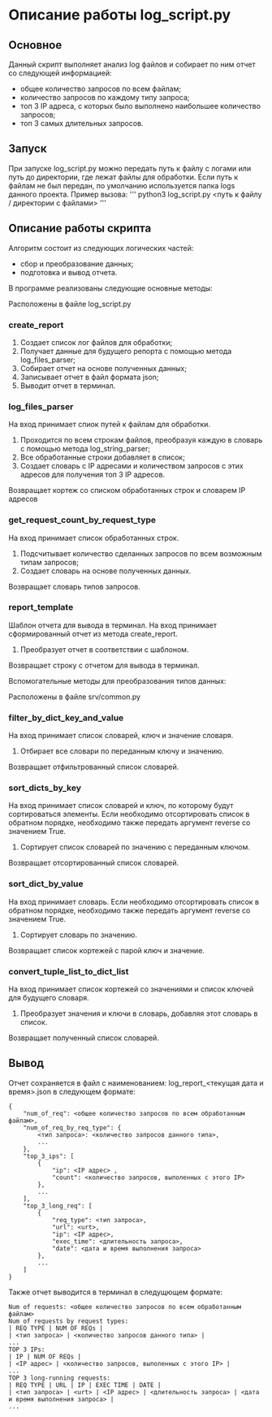 # Описание работы log_script.py

## Основное

Данный скрипт выполняет анализ log файлов и собирает по ним отчет со следующей информацией:
- общее количество запросов по всем файлам;
- количество запросов по каждому типу запроса;
- топ 3 IP адреса, с которых было выполнено наибольшее количество запросов;
- топ 3 самых длительных запросов.

## Запуск

При запуске log_script.py можно передать путь к файлу с логами или путь до директории, где лежат файлы для обработки.
Если путь к файлам не был передан, по умолчанию используется папка logs данного проекта.
Пример вызова:
'''
python3 log_script.py <путь к файлу / директории с файлами>
'''

## Описание работы скрипта

Алгоритм состоит из следующих логических частей:
- сбор и преобразование данных;
- подготовка и вывод отчета.

В программе реализованы следующие основные методы:

Расположены в файле log_script.py

### create_report

1. Создает список лог файлов для обработки;
1. Получает данные для будущего репорта с помощью метода log_files_parser;
1. Собирает отчет на основе полученных данных;
1. Записывает отчет в файл формата json;
1. Выводит отчет в терминал.

### log_files_parser

На вход принимает спиок путей к файлам для обработки.

1. Проходится по всем строкам файлов, преобразуя каждую в словарь с помощью метода log_string_parser;
1. Все обработанные строки добавляет в список;
1. Создает словарь с IP адресами и количеством запросов с этих адресов для получения топ 3 IP адресов.

Возвращает кортеж со списком обработанных строк и словарем IP адресов

### get_request_count_by_request_type

На вход принимает список обработанных строк.

1. Подсчитывает количество сделанных запросов по всем возможным типам запросов;
1. Создает словарь на основе полученных данных.

Возвращает словарь типов запросов.

### report_template

Шаблон отчета для вывода в терминал.
На вход принимает сформированный отчет из метода create_report.

1. Преобразует отчет в соответствии с шаблоном.

Возвращает строку с отчетом для вывода в терминал.


Вспомогательные методы для преобразования типов данных:

Расположены в файле srv/common.py

### filter_by_dict_key_and_value

На вход принимает список словарей, ключ и значение словаря.

1. Отбирает все словари по переданным ключу и значению.

Возвращает отфильтрованный список словарей.

### sort_dicts_by_key

На вход принимает список словарей и ключ, по которому будут сортироваться элементы.
Если необходимо отсортировать список в обратном порядке, необходимо также передать аргумент reverse со значением True.

1. Сортирует список словарей по значению с переданным ключом.

Возвращает отсортированный список словарей.

### sort_dict_by_value

На вход принимает словарь.
Если необходимо отсортировать список в обратном порядке, необходимо также передать аргумент reverse со значением True.

1. Сортирует словарь по значению.

Возвращает список кортежей с парой ключ и значение.

### convert_tuple_list_to_dict_list

На вход принимает список кортежей со значениями и список ключей для будущего словаря.

1. Преобразует значения и ключи в словарь, добавляя этот словарь в список.

Возвращает полученный список словарей.

## Вывод

Отчет сохраняется в файл с наименованием: log_report_<текущая дата и время>.json в следующем формате:
```
{
    "num_of_req": <общее количество запросов по всем обработанным файлам>,
    "num_of_req_by_req_type": {
        <тип запроса>: <количество запросов данного типа>,
        ...
    },
    "top_3_ips": [
        {
            "ip": <IP адрес> ,
            "count": <количество запросов, выполенных с этого IP>
        },
        ...
    ],
    "top_3_long_req": [
        {
            "req_type": <тип запроса>,
            "url": <urt>,
            "ip": <IP адрес>,
            "exec_time": <длительность запроса>,
            "date": <дата и время выполнения запроса>
        },
        ...
    ]
}
```

Также отчет выводится в терминал в следущющем формате:
```
Num of requests: <общее количество запросов по всем обработанным файлам>
Num of requests by request types:
| REQ TYPE | NUM OF REQs |
| <тип запроса> | <количество запросов данного типа> |
...
TOP 3 IPs:
| IP | NUM OF REQs |
| <IP адрес> | <количество запросов, выполенных с этого IP> |
...
TOP 3 long-running requests:
| REQ TYPE | URL | IP | EXEC TIME | DATE |
| <тип запроса> | <urt> | <IP адрес> | <длительность запроса> | <дата и время выполнения запроса> |
...
```
